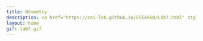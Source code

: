 ```yaml
---
title: Odometry
description: <a href="https://cei-lab.github.io/ECE4960/Lab7.html" style="color:#FFCC00;">Lab 7</a>
layout: home
gif: lab7.gif
---
```

